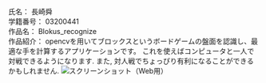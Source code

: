 氏名： 長崎舜<br>
学籍番号： 03200441<br>
作品名： Blokus_recognize<br>
作品紹介： opencvを用いてブロックスというボードゲームの盤面を認識し、最適な手を計算するアプリケーションです。
これを使えばコンピュータと一人で対戦できるようになります. また, 対人戦でちょっぴり有利になることができるかもしれません.
![スクリーンショット（Web用）](./Blokus_recognize/pictures/demopicture3.png)

